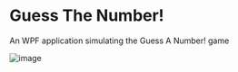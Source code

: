 # Guess The Number!

An WPF application simulating the Guess A Number! game

![image](https://cloud.githubusercontent.com/assets/10796411/21571839/76ff211a-ced3-11e6-828b-9c3ebfcef1e8.png)
